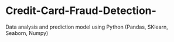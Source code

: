 # Credit-Card-Fraud-Detection-
Data analysis and prediction model using Python (Pandas, SKlearn, Seaborn, Numpy)
